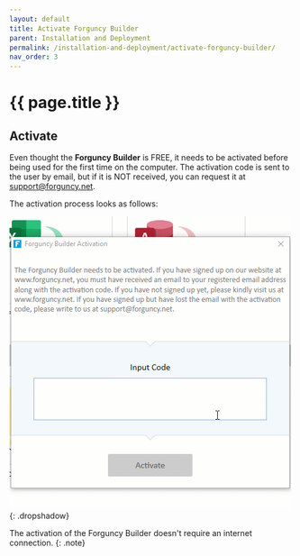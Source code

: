 ```yaml
---
layout: default
title: Activate Forguncy Builder
parent: Installation and Deployment
permalink: /installation-and-deployment/activate-forguncy-builder/
nav_order: 3
---
```


# {{ page.title }}

## Activate

Even thought the **Forguncy Builder** is FREE, it needs to be activated before being used for the first time on the computer. The activation code is sent to the user by email, but if it is NOT received, you can request it at [support@forguncy.net](mailto:support@forguncy.net).

The activation process looks as follows:

![builder-activation](/assets/images/product-images/builder-activation.gif)
{: .dropshadow}

The activation of the Forguncy Builder doesn't require an internet connection.
{: .note}